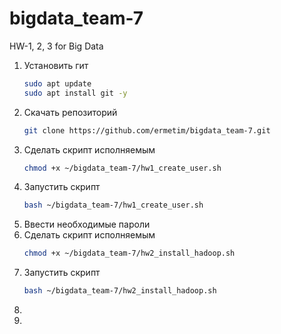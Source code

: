 # bigdata_team-7
HW-1, 2, 3 for Big Data

1. Установить гит
   ```bash
   sudo apt update
   sudo apt install git -y
   ```
2. Скачать репозиторий
   ```bash
   git clone https://github.com/ermetim/bigdata_team-7.git
   ```
3. Сделать скрипт исполняемым
   ```bash
   chmod +x ~/bigdata_team-7/hw1_create_user.sh
   ```
4. Запустить скрипт
   ```bash
   bash ~/bigdata_team-7/hw1_create_user.sh
   ```
5. Ввести необходимые пароли
6. Сделать скрипт исполняемым
   ```bash
   chmod +x ~/bigdata_team-7/hw2_install_hadoop.sh
   ```
7. Запустить скрипт
   ```bash
   bash ~/bigdata_team-7/hw2_install_hadoop.sh
   ```
8. 
9. 
